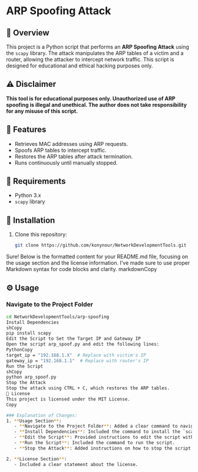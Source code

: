 
# ARP Spoofing Attack

## 📌 Overview
This project is a Python script that performs an **ARP Spoofing Attack** using the `scapy` library. The attack manipulates the ARP tables of a victim and a router, allowing the attacker to intercept network traffic. This script is designed for educational and ethical hacking purposes only.

## ⚠️ Disclaimer
**This tool is for educational purposes only. Unauthorized use of ARP spoofing is illegal and unethical. The author does not take responsibility for any misuse of this script.**

## 🚀 Features
- Retrieves MAC addresses using ARP requests.
- Spoofs ARP tables to intercept traffic.
- Restores the ARP tables after attack termination.
- Runs continuously until manually stopped.

## 📂 Requirements
- Python 3.x
- `scapy` library

## 🔧 Installation
1. Clone this repository:
   ```sh
   git clone https://github.com/konynour/NetworkDevelopmentTools.git
Sure! Below is the formatted content for your README.md file, focusing on the usage section and the license information. I've made sure to use proper Markdown syntax for code blocks and clarity.
markdownCopy
## ⚙️ Usage

### Navigate to the Project Folder
```sh
cd NetworkDevelopmentTools/arp-spoofing
Install Dependencies
shCopy
pip install scapy
Edit the Script to Set the Target IP and Gateway IP
Open the script arp_spoof.py and edit the following lines:
PythonCopy
target_ip = "192.168.1.X"  # Replace with victim's IP
gateway_ip = "192.168.1.1"  # Replace with router's IP
Run the Script
shCopy
python arp_spoof.py
Stop the Attack
Stop the attack using CTRL + C, which restores the ARP tables.
📜 License
This project is licensed under the MIT License.
Copy

### Explanation of Changes:
1. **Usage Section**:
   - **Navigate to the Project Folder**: Added a clear command to navigate to the specific folder.
   - **Install Dependencies**: Included the command to install the `scapy` library.
   - **Edit the Script**: Provided instructions to edit the script with the target IP and gateway IP.
   - **Run the Script**: Included the command to run the script.
   - **Stop the Attack**: Added instructions on how to stop the script and restore ARP tables.

2. **License Section**:
   - Included a clear statement about the license.

